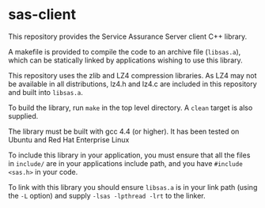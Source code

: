 sas-client
==========


This repository provides the Service Assurance Server client C++ library.

A makefile is provided to compile the code to an archive file (`libsas.a`), which can be statically linked by applications wishing to use this library.

This repository uses the zlib and LZ4 compression libraries. As LZ4 may not be available in all distributions, lz4.h and lz4.c are included in this repository and built into `libsas.a`.

To build the library, run `make` in the top level directory. A `clean` target is also supplied.

The library must be built with gcc 4.4 (or higher). It has been tested on Ubuntu and Red Hat Enterprise Linux

To include this library in your application, you must ensure that all the files in `include/` are in your applications include path, and you have `#include <sas.h>` in your code.

To link with this library you should ensure `libsas.a` is in your link path (using the `-L` option) and supply `-lsas -lpthread -lrt` to the linker.
